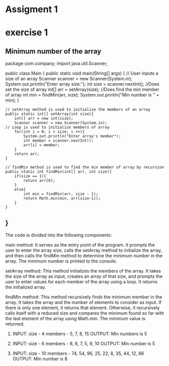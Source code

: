 # Assigment 1
# exercise 1
Minimum number of the array
------------------------------------------------------
package com.company;
import java.util.Scanner;

public class Main {
    public static void main(String[] args) {
    // User inputs a size of an array
        Scanner scanner = new Scanner(System.in);
        System.out.println("Enter array size:");
        int size = scanner.nextInt();
    //Does set the size of array
        int[] arr = setArray(size);
    //Does find the min member of array
        int min = findMin(arr, size);
        System.out.println("Min number is " + min);
    }

    // setArray method is used to initialize the members of an array
    public static int[] setArray(int size){
        int[] arr = new int[size];
        Scanner scanner = new Scanner(System.in);
    // Loop is used to initialize members of array
        for(int i = 0; i < size; i ++){
            System.out.println("Enter array's member");
            int member = scanner.nextInt();
            arr[i] = member;
        }
        return arr;
    }

    // findMin method is used to find the min member of array by recursion
    public static int findMin(int[] arr, int size){
        if(size == 1){
            return arr[0];
        }
        else{
            int min = findMin(arr, size - 1);
            return Math.min(min, arr[size-1]);
        }
    }
}
-----------------------------------------------------
The code is divided into the following components:

main method: It serves as the entry point of the program. It prompts the user to enter the array size, calls the setArray method to initialize the array, and then calls the findMin method to determine the minimum number in the array. The minimum number is printed to the console.

setArray method: This method initializes the members of the array. It takes the size of the array as input, creates an array of that size, and prompts the user to enter values for each member of the array using a loop. It returns the initialized array.

findMin method: This method recursively finds the minimum member in the array. It takes the array and the number of elements to consider as input. If there is only one element, it returns that element. Otherwise, it recursively calls itself with a reduced size and compares the minimum found so far with the last element of the array using Math.min. The minimum value is returned.


1. INPUT: size - 4
          members - 5, 7, 8, 15
   OUTPUT: Min numbers is 5

2. INPUT: size - 6
          members - 8, 6, 7, 5, 9, 10
   OUTPUT: Min number is 5
3. INPUT: size - 10
          members - 74, 54, 96, 25, 22, 8, 35, 44, 12, 66
   OUTPUT: Min number is 8
